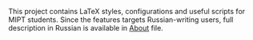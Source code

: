 This project contains LaTeX styles, configurations and useful scripts for MIPT students.
Since the features targets Russian-writing users, full description in Russian is available in [About](https://github.com/pavelkryukov/miptlatex/blob/master/examples/about/About.pdf) file.

